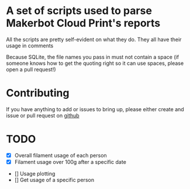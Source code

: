 # A set of scripts used to parse Makerbot Cloud Print's reports
All the scripts are pretty self-evident on what they do. They all have their usage in comments

Because SQLite, the file names you pass in must not contain a space (if someone knows how to get the quoting right so it can use spaces, please open a pull request!)

# Contributing
If you have anything to add or issues to bring up, please either create and issue or pull request on [github](https://github.com/gunqqer/makerbotScripts)


# TODO
- [x] Overall filament usage of each person
- [x] Filament usage over 100g after a specific date
- [] Usage plotting
- [] Get usage of a specific person
